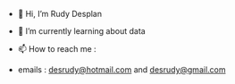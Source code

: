 - 👋 Hi, I’m Rudy Desplan
- 🌱 I’m currently learning about data
- 📫 How to reach me : 

- emails : desrudy@hotmail.com and desrudy@gmail.com

<!---
rudydesplan/rudydesplan is a ✨ special ✨ repository because its `README.md` (this file) appears on your GitHub profile.
You can click the Preview link to take a look at your changes.
--->
